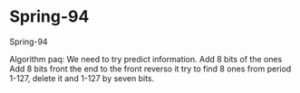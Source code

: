 # Spring-94
Spring-94

Algorithm paq:
We need to try predict information.
Add 8 bits of the ones Add 8 bits front the end to the front reverso it try to find 8 ones from period 1-127, delete it and 1-127 by seven bits.
